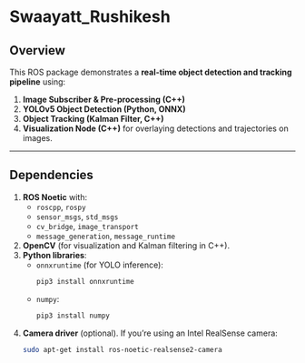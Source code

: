 # Swaayatt_Rushikesh

## Overview
This ROS package demonstrates a **real-time object detection and tracking pipeline** using:
1. **Image Subscriber & Pre-processing (C++)**  
2. **YOLOv5 Object Detection (Python, ONNX)**  
3. **Object Tracking (Kalman Filter, C++)**  
4. **Visualization Node (C++)** for overlaying detections and trajectories on images.  

---

## Dependencies

1. **ROS Noetic** with:
   - `roscpp`, `rospy`
   - `sensor_msgs`, `std_msgs`
   - `cv_bridge`, `image_transport`
   - `message_generation`, `message_runtime`
2. **OpenCV** (for visualization and Kalman filtering in C++).
3. **Python libraries**:
   - `onnxruntime` (for YOLO inference):  
     ```bash
     pip3 install onnxruntime
     ```
   - `numpy`:  
     ```bash
     pip3 install numpy
     ```
4. **Camera driver** (optional). If you’re using an Intel RealSense camera:
   ```bash
   sudo apt-get install ros-noetic-realsense2-camera
